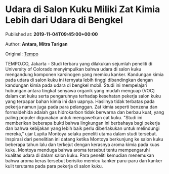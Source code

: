 
# Udara di Salon Kuku Miliki Zat Kimia Lebih dari Udara di Bengkel

Published at: **2019-11-04T09:45:00+00:00**

Author: **Antara, Mitra Tarigan**

Original: [Tempo](https://gaya.tempo.co/read/1268188/udara-di-salon-kuku-miliki-zat-kimia-lebih-dari-udara-di-bengkel?utm_source=Digital+Marketing&utm_medium=Twitter&utm_campaign=Gaya_Novi)

TEMPO.CO, Jakarta - Studi terbaru yang dilakukan sejumlah peneliti di University of Colorado menyimpulkan bahwa udara di salon kuku mengandung komponen karsinogen yang memicu kanker. Kandungan kimia pada udara di salon kuku ini ternyata lebih tinggi dibandingkan dengan kandungan kimia pada udara di bengkel mobil.
Studi ini mempelajari hubungan antara tingkat senyawa organik yang mudah menguap (VOC) dalam cat kuku serta pengaruhnya terhadap kesehatan pekerja salon kuku yang terpapar bahan kimia ini dan uapnya. Hasilnya tidak terbatas pada pekerja namun juga pada para pelanggan.
Zat kimia seperti benzena dan formaldehida adalah gas hidrokarbon tidak berwarna dan berbau kuat, yang paling populer digunakan untuk mengawetkan cat kuku. "Studi ini memberikan beberapa bukti bahwa lingkungan ini berbahaya bagi pekerja dan bahwa kebijakan yang lebih baik perlu diberlakukan untuk melindungi mereka,” ujar Lupita Montoya selaku peneliti utama dalam studi tersebut.
Inspirasi dari penelitian ini datang ketika Montoya berkunjung ke salon kuku beberapa tahun lalu dan terkejut dengan kerasnya aroma kimia pada kuas kuku. Montoya menduga bahwa aroma tersebut tentu mempengaruhi kualitas udara di dalam salon kuku. Para peneliti kemudian menemukan bahwa aroma keras tersebut berisiko memicu kanker paru-paru dan kanker kulit terutama pada para pekerja di salon kuku.
